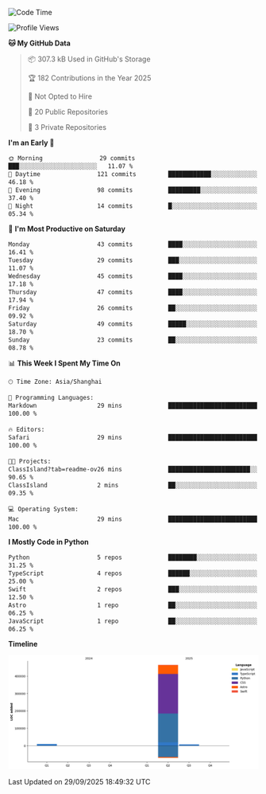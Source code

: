 <!--
**PascalDai/PascalDai** is a ✨ _special_ ✨ repository because its `README.md` (this file) appears on your GitHub profile.

Here are some ideas to get you started:

- 🔭 I’m currently working on ...
- 🌱 I’m currently learning ...
- 👯 I’m looking to collaborate on ...
- 🤔 I’m looking for help with ...
- 💬 Ask me about ...
- 📫 How to reach me: ...
- 😄 Pronouns: ...
- ⚡ Fun fact: ...
-->

<!--START_SECTION:waka-->
![Code Time](http://img.shields.io/badge/Code%20Time-1%2C309%20hrs%2017%20mins-blue)

![Profile Views](http://img.shields.io/badge/Profile%20Views-0-blue)

**🐱 My GitHub Data** 

> 📦 307.3 kB Used in GitHub's Storage 
 > 
> 🏆 182 Contributions in the Year 2025
 > 
> 🚫 Not Opted to Hire
 > 
> 📜 20 Public Repositories 
 > 
> 🔑 3 Private Repositories 
 > 
**I'm an Early 🐤** 

```text
🌞 Morning                29 commits          ███░░░░░░░░░░░░░░░░░░░░░░   11.07 % 
🌆 Daytime                121 commits         ████████████░░░░░░░░░░░░░   46.18 % 
🌃 Evening                98 commits          █████████░░░░░░░░░░░░░░░░   37.40 % 
🌙 Night                  14 commits          █░░░░░░░░░░░░░░░░░░░░░░░░   05.34 % 
```
📅 **I'm Most Productive on Saturday** 

```text
Monday                   43 commits          ████░░░░░░░░░░░░░░░░░░░░░   16.41 % 
Tuesday                  29 commits          ███░░░░░░░░░░░░░░░░░░░░░░   11.07 % 
Wednesday                45 commits          ████░░░░░░░░░░░░░░░░░░░░░   17.18 % 
Thursday                 47 commits          ████░░░░░░░░░░░░░░░░░░░░░   17.94 % 
Friday                   26 commits          ██░░░░░░░░░░░░░░░░░░░░░░░   09.92 % 
Saturday                 49 commits          █████░░░░░░░░░░░░░░░░░░░░   18.70 % 
Sunday                   23 commits          ██░░░░░░░░░░░░░░░░░░░░░░░   08.78 % 
```


📊 **This Week I Spent My Time On** 

```text
🕑︎ Time Zone: Asia/Shanghai

💬 Programming Languages: 
Markdown                 29 mins             █████████████████████████   100.00 % 

🔥 Editors: 
Safari                   29 mins             █████████████████████████   100.00 % 

🐱‍💻 Projects: 
ClassIsland?tab=readme-ov26 mins             ███████████████████████░░   90.65 % 
ClassIsland              2 mins              ██░░░░░░░░░░░░░░░░░░░░░░░   09.35 % 

💻 Operating System: 
Mac                      29 mins             █████████████████████████   100.00 % 
```

**I Mostly Code in Python** 

```text
Python                   5 repos             ████████░░░░░░░░░░░░░░░░░   31.25 % 
TypeScript               4 repos             ██████░░░░░░░░░░░░░░░░░░░   25.00 % 
Swift                    2 repos             ███░░░░░░░░░░░░░░░░░░░░░░   12.50 % 
Astro                    1 repo              ██░░░░░░░░░░░░░░░░░░░░░░░   06.25 % 
JavaScript               1 repo              ██░░░░░░░░░░░░░░░░░░░░░░░   06.25 % 
```



**Timeline**

![Lines of Code chart](https://raw.githubusercontent.com/PascalDai/PascalDai/main/assets/bar_graph.png)


 Last Updated on 29/09/2025 18:49:32 UTC
<!--END_SECTION:waka-->

